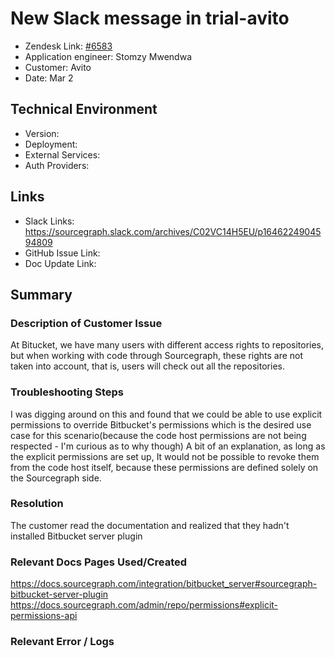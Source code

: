 # New Slack message in trial-avito <!-- Ticket Title  Hint: include keywords to make it searchable -->

- Zendesk Link: [#6583](https://sourcegraph.zendesk.com/agent/tickets/6583)
- Application engineer: Stomzy Mwendwa
- Customer: Avito <!-- Redact if this contains personally identifying information -->
- Date: Mar 2

<!-- Data populated from integration, speak to Ben Gordon or Michael Bali if not working -->
<!-- During Internal team trial, fill missing data manually (we are waiting for all data to sync) -->

## Technical Environment
- Version: ​
- Deployment:
- External Services:
- Auth Providers:


## Links
<!-- Data for application engineer manual entry -->
- Slack Links: https://sourcegraph.slack.com/archives/C02VC14H5EU/p1646224904594809
- GitHub Issue Link:
- Doc Update Link:

## Summary
### Description of Customer Issue
At Bitucket, we have many users with different access rights to repositories, but when working with code through Sourcegraph, these rights are not taken into account, that is, users will check out all the repositories.
### Troubleshooting Steps
I was digging around on this and found that we could be able to use explicit permissions to override Bitbucket's permissions which is the desired use case for this scenario(because the code host permissions are not being respected - I'm curious as to why though)
A bit of an explanation, as long as the explicit permissions are set up, It would not be possible to revoke them from the code host itself, because these permissions are defined solely on the Sourcegraph side.

### Resolution
The customer read the documentation and realized that they hadn't installed Bitbucket server plugin
### Relevant Docs Pages Used/Created
https://docs.sourcegraph.com/integration/bitbucket_server#sourcegraph-bitbucket-server-plugin
https://docs.sourcegraph.com/admin/repo/permissions#explicit-permissions-api

### Relevant Error / Logs
<!-- Please redact keys, tokens, and personal identifying information -->
